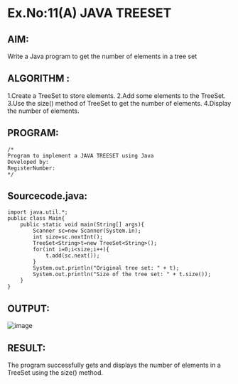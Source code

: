 # Ex.No:11(A)         JAVA TREESET
## AIM:
Write a Java program to get the number of elements in a tree set

## ALGORITHM :
1.Create a TreeSet to store elements.
2.Add some elements to the TreeSet.
3.Use the size() method of TreeSet to get the number of elements.
4.Display the number of elements.
## PROGRAM:
 ```
/*
Program to implement a JAVA TREESET using Java
Developed by: 
RegisterNumber:  
*/
```

## Sourcecode.java:
```
import java.util.*;
public class Main{
    public static void main(String[] args){
        Scanner sc=new Scanner(System.in);
        int size=sc.nextInt();
        TreeSet<String>t=new TreeSet<String>();
        for(int i=0;i<size;i++){
            t.add(sc.next());
        }
        System.out.println("Original tree set: " + t);
        System.out.println("Size of the tree set: " + t.size());
    }
}
```






## OUTPUT:
![image](https://github.com/user-attachments/assets/0cc80da2-4c0a-4051-92e6-c13440af79e3)



## RESULT:
The program successfully gets and displays the number of elements in a TreeSet using the size() method.


